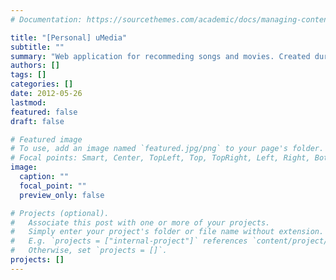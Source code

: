 ```yaml
---
# Documentation: https://sourcethemes.com/academic/docs/managing-content/

title: "[Personal] uMedia"
subtitle: ""
summary: "Web application for recommeding songs and movies. Created during Yahoo HackU event."
authors: []
tags: []
categories: []
date: 2012-05-26
lastmod: 
featured: false
draft: false

# Featured image
# To use, add an image named `featured.jpg/png` to your page's folder.
# Focal points: Smart, Center, TopLeft, Top, TopRight, Left, Right, BottomLeft, Bottom, BottomRight.
image:
  caption: ""
  focal_point: ""
  preview_only: false

# Projects (optional).
#   Associate this post with one or more of your projects.
#   Simply enter your project's folder or file name without extension.
#   E.g. `projects = ["internal-project"]` references `content/project/deep-learning/index.md`.
#   Otherwise, set `projects = []`.
projects: []
---
```

